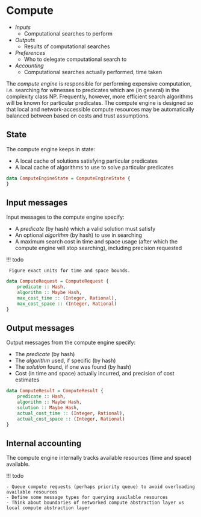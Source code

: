 # Compute


- *Inputs*
    - Computational searches to perform
- *Outputs*
    - Results of computational searches
- *Preferences*
    - Who to delegate computational search to
- *Accounting*
    - Computational searches actually performed, time taken


The _compute engine_ is responsible for performing expensive computation, i.e. searching for witnesses to predicates which are (in general) in the complexity class NP. Frequently, however, more efficient search algorithms will be known for particular predicates. The compute engine is designed so that local and network-accessible compute resources may be automatically balanced between based on costs and trust assumptions.

## State


The compute engine keeps in state:
- A local cache of solutions satisfying particular predicates
- A local cache of algorithms to use to solve particular predicates

```haskell
data ComputeEngineState = ComputeEngineState {
}
```

## Input messages


Input messages to the compute engine specify:
- A _predicate_ (by hash) which a valid solution must satisfy
- An optional _algorithm_ (by hash) to use in searching
- A maximum search cost in time and space usage (after which the compute engine will stop searching), including precision requested

!!! todo

     Figure exact units for time and space bounds.

```haskell
data ComputeRequest = ComputeRequest {
    predicate :: Hash,
    algorithm :: Maybe Hash,
    max_cost_time :: (Integer, Rational),
    max_cost_space :: (Integer, Rational)
}
```

## Output messages


Output messages from the compute engine specify:
- The _predicate_ (by hash)
- The _algorithm_ used, if specific (by hash)
- The _solution_ found, if one was found (by hash)
- Cost (in time and space) actually incurred, and precision of cost estimates

```haskell
data ComputeResult = ComputeResult {
    predicate :: Hash,
    algorithm :: Maybe Hash,
    solution :: Maybe Hash,
    actual_cost_time :: (Integer, Rational),
    actual_cost_space :: (Integer, Rational)
}
```

## Internal accounting


The compute engine internally tracks available resources (time and space) available.

!!! todo

    - Queue compute requests (perhaps priority queue) to avoid overloading available resources
    - Define some message types for querying available resources
    - Think about boundaries of networked compute abstraction layer vs local compute abstraction layer
